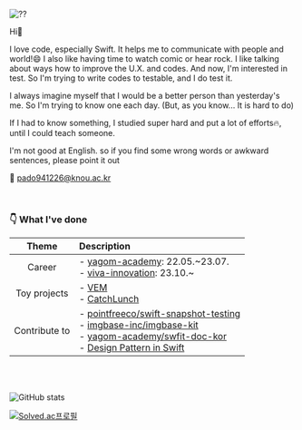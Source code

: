 ![??](https://user-images.githubusercontent.com/83933153/159289427-6a8ed1f9-87d2-4e91-8cac-d05baaf307fa.gif)


Hi👋

I love code, especially Swift. It helps me to communicate with people and world!😄 I also like having time to watch comic or hear rock. I like talking about ways how to improve the U.X. and codes. And now, I'm interested in test. So I'm trying to write codes to testable, and I do test it.

I always imagine myself that I would be a better person than yesterday's me. So I'm trying to know one each day. (But, as you know... It is hard to do)

If I had to know something, I studied super hard and put a lot of efforts🔥, until I could teach someone.

I'm not good at English. so if you find some wrong words or awkward sentences, please point it out

📮 pado941226@knou.ac.kr

<br>

### 👇 What I've done
|Theme|Description|
|:---:|:---|
| Career |- [yagom-academy](https://www.yagom-academy.kr/): 22.05.\~23.07. <br> - [viva-innovation](https://www.adoc.co.kr/): 23.10.\~|
| Toy projects |- [VEM](https://github.com/soo941226/VEM) <br> - [CatchLunch](https://github.com/soo941226/CatchLunch)|
| Contribute to |- [pointfreeco/swift-snapshot-testing](https://github.com/pointfreeco/swift-snapshot-testing) <br> - [imgbase-inc/imgbase-kit](https://github.com/imgbase-inc/imgbase-kit) <br> - [yagom-academy/swfit-doc-kor](https://github.com/yagom-academy/swift-doc-kor) <br> - [Design Pattern in Swift](https://yagom.net/courses/design-pattern-in-swift/) |

<br>
<br>


![GitHub stats](https://github-readme-stats.vercel.app/api?username=soo941226&show_icons=true&theme=nord)

[![Solved.ac프로필](http://mazassumnida.wtf/api/generate_badge?boj=pado941226)](https://solved.ac/pado941226)
